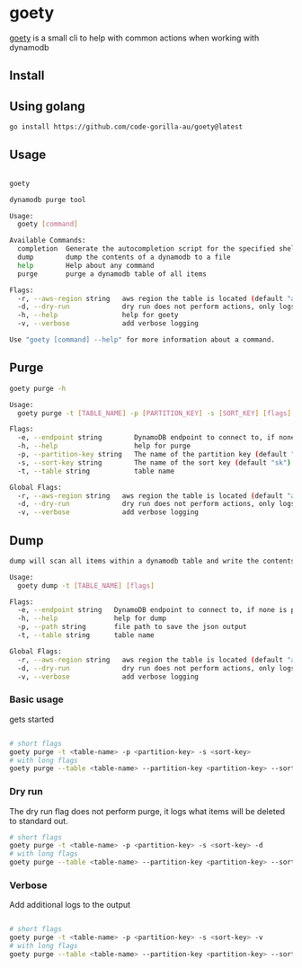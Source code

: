 # goety

[goety](https://www.merriam-webster.com/dictionary/goety) is a small cli to help with common actions when working with dynamodb

## Install

## Using golang

```bash
go install https://github.com/code-gorilla-au/goety@latest
```

## Usage

```bash

goety 

dynamodb purge tool

Usage:
  goety [command]

Available Commands:
  completion  Generate the autocompletion script for the specified shell
  dump        dump the contents of a dynamodb to a file
  help        Help about any command
  purge       purge a dynamodb table of all items

Flags:
  -r, --aws-region string   aws region the table is located (default "ap-southeast-2")
  -d, --dry-run             dry run does not perform actions, only logs them
  -h, --help                help for goety
  -v, --verbose             add verbose logging

Use "goety [command] --help" for more information about a command.

```

## Purge

```bash
goety purge -h

Usage:
  goety purge -t [TABLE_NAME] -p [PARTITION_KEY] -s [SORT_KEY] [flags]

Flags:
  -e, --endpoint string        DynamoDB endpoint to connect to, if none is provide it will use the default aws endpoint
  -h, --help                   help for purge
  -p, --partition-key string   The name of the partition key (default "pk")
  -s, --sort-key string        The name of the sort key (default "sk")
  -t, --table string           table name

Global Flags:
  -r, --aws-region string   aws region the table is located (default "ap-southeast-2")
  -d, --dry-run             dry run does not perform actions, only logs them
  -v, --verbose             add verbose logging
```

## Dump

```bash
dump will scan all items within a dynamodb table and write the contents to a file

Usage:
  goety dump -t [TABLE_NAME] [flags]

Flags:
  -e, --endpoint string   DynamoDB endpoint to connect to, if none is provide it will use the default aws endpoint
  -h, --help              help for dump
  -p, --path string       file path to save the json output
  -t, --table string      table name

Global Flags:
  -r, --aws-region string   aws region the table is located (default "ap-southeast-2")
  -d, --dry-run             dry run does not perform actions, only logs them
  -v, --verbose             add verbose logging
```

### Basic usage

gets started

```bash

# short flags
goety purge -t <table-name> -p <partition-key> -s <sort-key>
# with long flags
goety purge --table <table-name> --partition-key <partition-key> --sort-key <sort-key>

```

### Dry run

The dry run flag does not perform purge, it logs what items will be deleted to standard out.

```bash
# short flags
goety purge -t <table-name> -p <partition-key> -s <sort-key> -d
# with long flags
goety purge --table <table-name> --partition-key <partition-key> --sort-key <sort-key> --dry-run
```

### Verbose

Add additional logs to the output

```bash

# short flags
goety purge -t <table-name> -p <partition-key> -s <sort-key> -v
# with long flags
goety purge --table <table-name> --partition-key <partition-key> --sort-key <sort-key> --verbose

```